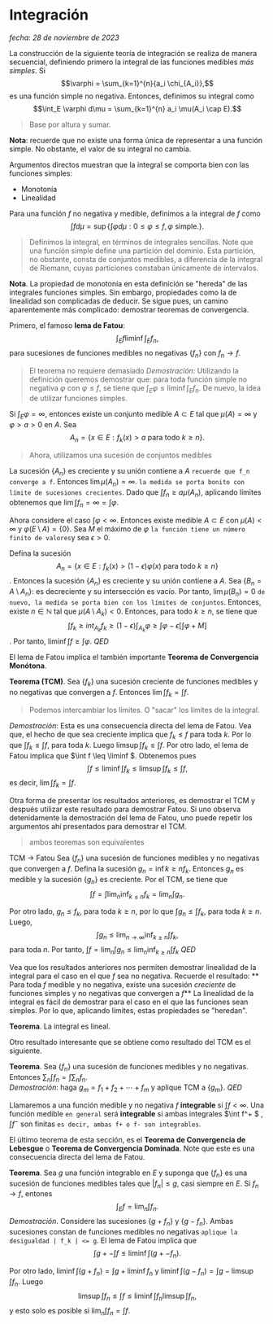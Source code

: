 # Integración
_fecha: 28 de noviembre de 2023_


La construcción de la siguiente teoría de integración se realiza de manera secuencial, definiendo primero la integral de las funciones medibles _más simples_. Si 
$$\varphi = \sum_{k=1}^{n}{a_i \chi_{A_i}},$$
es una función simple no negativa. Entonces, definimos su integral como
$$\int_E \varphi d\mu = \sum_{k=1}^{n} a_i \mu(A_i \cap E).$$
> Base por altura y sumar.

**Nota**: recuerde que no existe una forma única de representar a una función simple. No obstante, el valor de su integral no cambia.

Argumentos directos muestran que la integral se comporta bien con las funciones simples:
- Monotonía 
- Linealidad

Para una función $f$ no negativa y medible, definimos a la integral de $f$ como 
$$\int f d\mu = \sup \{ \int \varphi d\mu: 0\leq \varphi \leq f, \varphi \text{ simple.}\}.$$

> Definimos la integral, en términos de integrales sencillas. Note que una función simple define una partición del dominio. Esta partición, no obstante, consta de conjuntos medibles, a diferencia de la integral de Riemann, cuyas particiones constaban únicamente de intervalos.  

**Nota**. La propiedad de monotonía en esta definición se "hereda" de las integrales funciones simples. Sin embargo, propiedades como la de linealidad son complicadas de deducir. Se sigue pues, un camino aparentemente más complicado: demostrar teoremas de convergencia.

Primero, el famoso **lema de Fatou**:
$$ \int_E f \liminf \int_E f_n, $$
para sucesiones de funciones medibles no negativas $\{f_n\}$ con $f_n \to f$.

> El teorema no requiere demasiado
_Demostración_: Utilizando la definición queremos demostrar que: para toda función simple no negativa $\varphi$ con $\varphi \leq f$, se tiene que $\int_E \varphi \leq \liminf \int_E f_n$.
> De nuevo, la idea de utilizar funciones simples.

Si $\int_E \varphi = \infty$, entonces existe un conjunto medible $A\subset E$ tal que $\mu(A) = \infty$ y $\varphi > a > 0$ en $A$. Sea
$$A_n = \{x \in E: f_k(x) > a \text{ para todo } k \ge n \}.$$

> Ahora, utilizamos una sucesión de conjuntos medibles

La sucesión $\{A_n\}$ es creciente y su unión contiene a $A$ ```recuerde que f_n converge a f```. Entonces $\lim \mu(A_n) = \infty$. ```la medida se porta bonito con límite de sucesiones crecientes```. Dado que $\int f_n \ge a \mu(A_n)$,  aplicando límites obtenemos que $\lim \int f_n = \infty = \int \varphi$.

Ahora considere el caso $\int \varphi < \infty$. Entonces existe medible $A \subset E$ con $\mu(A) < \infty$ y $\varphi(E \setminus A) = \{0\}$. Sea $M$ el máximo de $\varphi$ ```la función tiene un número finito de valores```y sea $\epsilon > 0$. 

Defina la sucesión $$A_n = \{x \in E: f_k(x) > (1-\epsilon) \varphi(x) \text{ para todo }k \ge n \}$$. Entonces la sucesión $\{A_n\}$ es creciente y su unión contiene a $A$. Sea $\{B_n = A \setminus A_n\}$: es decreciente y su intersección es vacío. Por tanto, $\lim \mu(B_n) = 0$ ```de nuevo, la medida se porta bien con los límites de conjuntos```. Entonces, existe $n \in \mathbb{N}$ tal que $\mu(A \setminus A_k) < 0$. Entonces, para todo $k \ge n$, se tiene que 
$$\int f_k \ge int_{A_k} f_k \ge (1-\epsilon) \int_{A_k} \varphi \ge \int \varphi - \epsilon \left[ \int \varphi  + M \right]$$. 
Por tanto, $\liminf \int f \ge \int \varphi$.  _QED_


El lema de Fatou implica el también importante **Teorema de Convergencia Monótona**.

**Teorema (TCM)**. Sea $\{f_k\}$ una sucesión creciente de funciones medibles y no negativas que convergen a $f$. Entonces $\lim \int f_k = \int f$.
> Podemos intercambiar los límites. O "sacar" los límites de la integral.

_Demostración_: Esta es una consecuencia directa del lema de Fatou. Vea que, el hecho de que sea creciente implica que $f_k \leq f$ para toda $k$. Por lo que $\int f_k \le \int f$, para toda $k$. Luego $\limsup \int f_k  \le \int f$. Por otro lado, el lema de Fatou implica que $\int f \leq \liminf $. Obtenemos pues 
$$\int f \le \liminf \int f_k \leq \limsup \int f_k \le \int f,$$
es decir, $\lim \int f_k = \int f$.

Otra forma de presentar los resultados anteriores, es demostrar el TCM y después utilizar este resultado para demostrar Fatou. Si uno observa detenidamente la demostración del lema de Fatou, uno puede repetir los argumentos ahí presentados para demostrar el TCM.   
> ambos teoremas son equivalentes

TCM -> Fatou
Sea $\{f_n\}$ una sucesión de funciones medibles y no negativas que convergen a $f$. Defina la sucesión $g_n = \inf {k\ge n} f_k$.  Entonces $g_n$ es medible y la sucesión $\{g_n\}$ es creciente. Por el TCM, se tiene que 
$$\int f = \int \lim_n \inf_{k \le n} f_k  = \lim_n \int g_n.$$

Por otro lado, $g_n \le f_k$, para toda $k \ge n$, por lo que $\int g_n \le \int f_k$, para toda $k \ge n$. Luego, 
$$\int g_n \leq \lim_{n\to \infty} \inf_{k \ge n} \int f_k,$$
para toda $n$. 
Por tanto, $\int f  = \lim_n \int g_n \leq \lim_n \inf_{k \ge n} \int f_k$ _QED_

Vea que los resultados anteriores nos permiten demostrar linealidad de la integral para el caso en el que $f$ sea no negativa. Recuerde el resultado: 
** Para toda $f$ medible y no negativa, existe una sucesión _creciente_ de funciones simples y no negativas que convergen a $f$**
La linealidad de la integral es fácil de demostrar para el caso en el que las funciones sean simples. Por lo que, aplicando límites, estas propiedades se "heredan". 


**Teorema**. La integral es lineal. 


Otro resultado interesante que se obtiene como resultado del TCM es el siguiente.

**Teorema**. Sea $\{f_n\}$ una sucesión de funciones medibles y no negativas. Entonces $\sum_n \int f_n = \int \sum_n f_n$.  
_Demostración_: haga $g_m = f_1 + f_2 + \cdots + f_m$ y aplique TCM a $\{g_m\}$. _QED_

Llamaremos a una función medible y no negativa $f$ **integrable** si $\int f < \infty$. Una función medible ```en general``` será **integrable** si ambas integrales $\int f^+ $ , $\int f^-$ son finitas ```es decir, ambas f+ o f- son integrables```.  

El último teorema de esta sección, es el **Teorema de Convergencia de Lebesgue** o **Teorema de Convergencia Dominada**. Note que este es una consecuencia directa del lema de Fatou.

**Teorema**. Sea $g$ una función integrable en $E$ y suponga que $\{f_n\}$ es una sucesión de funciones medibles tales que $\lvert f_n \rvert \le g$, casi siempre en $E$. Si $f_n \to f$, entones
$$\int_E f = \lim_n \int f_n.$$
_Demostración_. Considere las sucesiones $\{g + f_n\}$ y $\{g - f_n\}$. Ambas sucesiones constan de funciones medibles no negativas ```aplique la desigualdad | f_k | <= g```. El lema de Fatou implica que 
$$\int g +- \int f \leq \liminf \int (g +- f_n).$$

Por otro lado, $\liminf \int(g + f_n) = \int g + \liminf f_n$ y $\liminf \int(g - f_n) =\int g - \limsup \int f_n$. Luego
$$\limsup \int f_n \le \int f \le \liminf \int f_n \limsup \int f_n,$$
y esto solo es posible si $\lim_n \int f_n  =\int f$.
